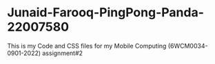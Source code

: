 # Junaid-Farooq-PingPong-Panda-22007580
This is my Code and CSS files for my Mobile Computing (6WCM0034-0901-2022) assignment#2
